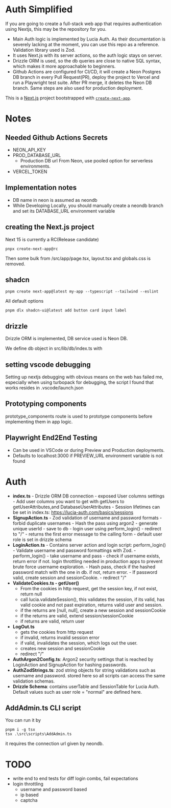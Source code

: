 # Auth Simplified

If you are going to create a full-stack web app that requires authentication using Nextjs, this may be the repository for you.

-   Main Auth logic is implemented by Lucia Auth. As their documentation is severely lacking at the moment, you can use this repo as a reference. Validation library used is Zod.
-   It uses Next.js with its server actions, so the auth logic stays on server.
-   Drizzle ORM is used, so the db queries are close to native SQL syntax, which makes it more approachable to beginners.
-   Github Actions are configured for CI/CD, it will create a Neon Postgres DB branch in every Pull Request(PR), deploy the project to Vercel and run a Playwright test suite. After PR merge, it deletes the Neon DB branch. Same steps are also used for production deployment.

This is a [Next.js](https://nextjs.org) project bootstrapped with [`create-next-app`](https://nextjs.org/docs/app/api-reference/create-next-app).

# Notes

## Needed Github Actions Secrets

-   NEON_API_KEY
-   PROD_DATABASE_URL
    -   Production DB url From Neon, use pooled option for serverless environments.
-   VERCEL_TOKEN

## Implementation notes

-   DB name in neon is assumed as neondb
-   While Developing Locally, you should manually create a neondb branch and set its DATABASE_URL environment variable

## creating the Next.js project

Next 15 is currently a RC(Release candidate)
```
pnpx create-next-app@rc
```
Then some bulk from /src/app/page.tsx, layout.tsx and globals.css is removed.

## shadcn
```
pnpm create next-app@latest my-app --typescript --tailwind --eslint
```
All default options

```
pnpm dlx shadcn-ui@latest add button card input label
```

## drizzle 

Drizzle ORM is implemented, DB service used is Neon DB.

We define db object in src/lib/db/index.ts with  

## setting vscode debugging

Setting up nextjs debugging with obvious means on the web has failed me, especially when using turbopack for debugging, the script I found that works resides in .vscode/launch.json

## Prototyping components

prototype_components route is used to prototype components before implementing them in app logic.

## Playwright End2End Testing

-   Can be used in VSCode or during Preview and Production deployments.
-   Defaults to localhost:3000 if PREVIEW_URL environment variable is not found

# Auth

-   **index.ts**
        -   Drizzle ORM DB connection
        -   exposed User columns settings
            -   Add user columns you want to get with getUsers to getUserAttributes,and DatabaseUserAttributes
        -   Session lifetimes can be set in index.ts: https://lucia-auth.com/basics/sessions
-   **SignupAction.ts**
        -   Zod validation of username and password formats
        -   forbid duplicate usernames
        -   Hash the pass using argon2
        -   generate unique userId
        -   save to db
        -   login user using perform_login()
        -   redirect to "/"
        -   returns the first error message to the calling form
        -   default user role is set in drizzle schema
-   **LoginAction.ts**
        -   Contains server action and login script: perform_login()
        -   Validate username and password formattings with Zod.
        -   perform_login()
            -   take username and pass
            -   check if username exists, return error if not. login throttling needed in production apps to prevent brute force username exploration.
            -   Hash pass, check if the hashed password match with the one in db. if not, return error.
            -   If password valid, create session and sessionCookie.
            -   redirect "/"
-   **ValidateCookies.ts - getUser()**
    -   From the cookies in http request, get the session key, if not exist, return null
    -   call lucia.validateSession(), this validates the session, if its valid, has valid cookie and not past expiration, returns valid user and session. 
    -   if the returns are [null, null], create a new session and sessionCookie
    -   if the returns are valid, extend session/sessionCookie
    -   if returns are valid, return user
-   **LogOut.ts**
    -   gets the cookies from http request
    -   if invalid, returns invalid session error
    -   if valid, invalidates the session, which logs out the user.
    -   creates new session and sessionCookie
    -   redirect "/"
-   **AuthArgon2Config.ts**: Argon2 security settings that is reached by LoginAction and SignupAction for hashing passwords.
-   **AuthZodStrings.ts**: zod string objects for string validations such as username and password. stored here so all scripts can access the same validation schemas.  
-   **Drizzle Schema**: contains userTable and SessionTable for Lucia Auth. Default values such as user role = "normal" are defined here.

## AddAdmin.ts CLI script

You can run it by
```
pnpm i -g tsx
tsx .\src\scripts\AddAdmin.ts
```
it requires the connection url given by neondb.


# TODO

-   write end to end tests for diff login combs, fail expectations
-   login throttling
    -   username and password based
    -   ip based
    -   captcha
